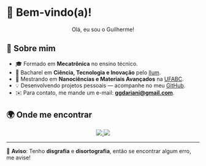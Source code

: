 # 👋 Bem-vindo(a)!  

<p align="center">Olá, eu sou o Guilherme!</p>  

## 📌 Sobre mim  

- 🎓 Formado em **Mecatrônica** no ensino técnico.  
- 🔬 Bacharel em **Ciência, Tecnologia e Inovação** pelo [Ilum](https://ilum.cnpem.br).  
- 🧪 Mestrando em **Nanociências e Materiais Avançados** na [UFABC](https://nano.ufabc.edu.br/).  
- 💡 Desenvolvendo projetos pessoais — acompanhe no meu [GitHub](https://github.com/guidariani).  
- ✉️ Para contato, me mande um e-mail: **ggdariani@gmail.com**.  

## 🌍 Onde me encontrar  

<p align="center">  
  <a href="https://instagram.com/guidariani" target="_blank">
    <img src="https://img.shields.io/badge/-Instagram-%23E4405F?style=for-the-badge&logo=instagram&logoColor=white">
  </a>  
  <a href="https://www.linkedin.com/in/guilherme-dariani/" target="_blank">
    <img src="https://img.shields.io/badge/-LinkedIn-%230077B5?style=for-the-badge&logo=linkedin&logoColor=white">
  </a>  
</p>  

---

📢 **Aviso**: Tenho **disgrafia** e **disortografia**, então se encontrar algum erro, me avise!
